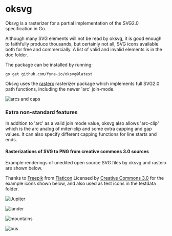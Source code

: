 # oksvg
Oksvg is a rasterizer for a partial implementation of the SVG2.0 specification in Go.

Although many SVG elements will not be read by oksvg, it is good enough to faithfully produce thousands, but certainly not all, SVG icons available both for free and commercially. A list of valid and invalid elements is in the doc folder.

The package can be installed by running:

```
go get github.com/fyne-io/oksvg@latest
```


Oksvg uses the [rasterx](https://github.com/srwiley/rasterx) rasterizer package which implements full SVG2.0 path functions, including the newer 'arc' join-mode.

![arcs and caps](doc/TestShapes.png)

### Extra non-standard features

In addition to 'arc' as a valid join mode value, oksvg also allows 'arc-clip' which is the arc analog of miter-clip and some extra capping and gap values. It can also specify different capping functions for line starts and ends.

#### Rasterizations of SVG to PNG from creative commons 3.0 sources

Example renderings of unedited open source SVG files by oksvg and rasterx are shown below.

Thanks to [Freepik](http://www.freepik.com) from [Flaticon](https://www.flaticon.com/)
Licensed by [Creative Commons 3.0](http://creativecommons.org/licenses/by/3.0/) for the example icons shown below, and also used as test icons in the testdata folder.

![Jupiter](doc/jupiter.png)

![lander](doc/lander.png)

![mountains](doc/mountains.png)

![bus](doc/school-bus.png)
